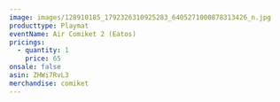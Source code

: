 ```yaml
---
image: images/128910185_1792326310925283_6405271000878313426_n.jpg
producttype: Playmat
eventName: Air Comiket 2 (Eatos)
pricings:
  - quantity: 1
    price: 65
onsale: false
asin: ZHWi7RvL3
merchandise: comiket
---
```


